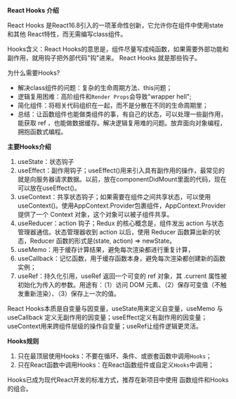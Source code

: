 **React Hooks 介绍**

React Hooks 是React16.8引入的一项革命性创新，它允许你在组件中使用state 和其他 React特性，而无需编写class组件。

Hooks含义：React Hooks的意思是，组件尽量写成纯函数，如果需要外部功能和副作用，就用钩子把外部代码"钩"进来。 React Hooks 就是那些钩子。

为什么需要Hooks?
- 解决class组件的问题：复杂的生命周期方法、this问题；
- 逻辑复用困难：高阶组件和`Render Props`会导致"wrapper hell";
- 简化组件：将相关代码组织在一起，而不是分散在不同的生命周期里；
- 总结：让函数组件也能做类组件的事，有自己的状态，可以处理一些副作用，能获取 ref ，也能做数据缓存。解决逻辑复用难的问题。放弃面向对象编程，拥抱函数式编程。

**主要Hooks介绍**

1. useState：状态钩子
2. useEffect：副作用钩子；useEffect()用来引入具有副作用的操作，最常见的就是向服务器请求数据。以前，放在componentDidMount里面的代码，现在可以放在useEffect()。
3. useContext：共享状态钩子；如果需要在组件之间共享状态，可以使用useContext()。使用AppContext.Provider包裹组件，AppContext.Provider提供了一个 Context 对象，这个对象可以被子组件共享。
4. useReducer：action 钩子；Redux 的核心概念是，组件发出 action 与状态管理器通信。状态管理器收到 action 以后，使用 Reducer 函数算出新的状态，Reducer 函数的形式是(state, action) => newState。
5. useMemo：用于缓存计算结果，避免每次渲染都进行重复计算，
6. useCallback：记忆函数，用于缓存函数本身，避免每次渲染都创建新的函数实例；
7. useRef：持久化引用，useRef 返回一个可变的 ref 对象，其 .current 属性被初始化为传入的参数。用途有：（1）访问 DOM 元素、（2）保存可变值（不触发重新渲染）、（3）保存上一次的值。

React Hooks本质是自变量与因变量，useState用来定义自变量，useMemo 与 useCallback 定义无副作用的因变量；useEffect定义有副作用的因变量；useContext用来跨组件层级的操作自变量；useRef让组件逻辑更灵活。

**Hooks规则**
1. 只在最顶层使用Hooks：不要在循环、条件、或嵌套函数中调用`Hooks`；
2. 只在React函数中调用Hooks：在React函数组件或自定义`Hooks`中调用；

Hooks已成为现代React开发的标准方式，推荐在新项目中使用 函数组件和Hooks的组合。
